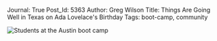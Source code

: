 Journal: True
Post_Id: 5363
Author: Greg Wilson
Title: Things Are Going Well in Texas on Ada Lovelace's Birthday
Tags: boot-camp, community

![Students at the Austin boot camp][students]


[students]: |filename|/files/2012/12/austin.jpg
